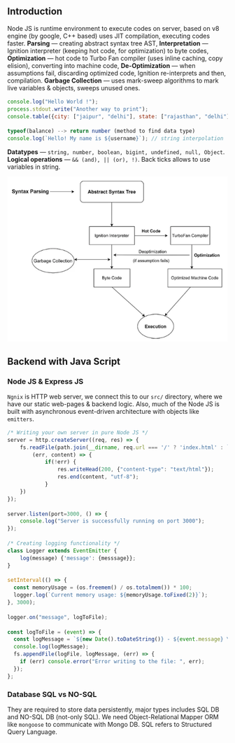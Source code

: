 ## Introduction

Node JS is runtime environment to execute codes on server, based on v8 engine (by google, C++ based) uses JIT compilation, executing codes faster. **Parsing** — creating abstract syntax tree AST, **Interpretation** — Ignition interpreter (keeping hot code, for optimization) to byte codes, **Optimization** — hot code to Turbo Fan compiler (uses inline caching, copy elision), converting into machine code, **De-Optimization** — when assumptions fail, discarding optimized code, Ignition re-interprets and then, compilation. **Garbage Collection** — uses mark-sweep algorithms to mark live variables & objects, sweeps unused ones. 

```jsx
console.log("Hello World !");
process.stdout.write("Another way to print");
console.table({city: ["jaipur", "delhi"], state: ["rajasthan", "delhi"]});

typeof(balance) --> return number (method to find data type)
console.log(`Hello! My name is ${username}`); // string interpolation
```

**Datatypes** — `string, number, boolean, bigint, undefined, null, Object`.  **Logical operations** — `&& (and), || (or), !)`. Back ticks allows to use variables in  string.

![image.png](readme-assets/jit_compiler.png)

## Backend with Java Script

### Node JS & Express JS

`Ngnix` is HTTP web server, we connect this to our `src/` directory, where we have our static web-pages & backend logic. Also, much of the Node JS is built with asynchronous event-driven architecture with objects like `emitters`. 

```jsx
/* Writing your own server in pure Node JS */
server = http.createServer((req, res) => {
	fs.readFile(path.join(__dirname, req.url === '/' ? 'index.html' : `${req.url}`), 
		(err, content) => {
			if(!err) {
				res.writeHead(200, {"content-type": "text/html"});
				res.end(content, "utf-8");
			}
	})
});

server.listen(port=3000, () => {
	console.log("Server is successfully running on port 3000");
});

/* Creating logging functionality */
class Logger extends EventEmitter {
	log(message) {'message': {messsage}};
}

setInterval(() => {
  const memoryUsage = (os.freemem() / os.totalmem()) * 100;
  logger.log(`Current memory usage: ${memoryUsage.toFixed(2)}`);
}, 3000);

logger.on("message", logToFile);

const logToFile = (event) => {
  const logMessage = `${new Date().toDateString()} - ${event.message} \n`;
  console.log(logMessage);
  fs.appendFile(logFile, logMessage, (err) => {
    if (err) console.error("Error writing to the file: ", err);
  });
};
```

### **Database SQL vs NO-SQL**

They are required to store data persistently, major types includes SQL DB and NO-SQL DB (not-only SQL). We need Object-Relational Mapper ORM like `mongoose` to communicate with Mongo DB. SQL refers to Structured Query Language.